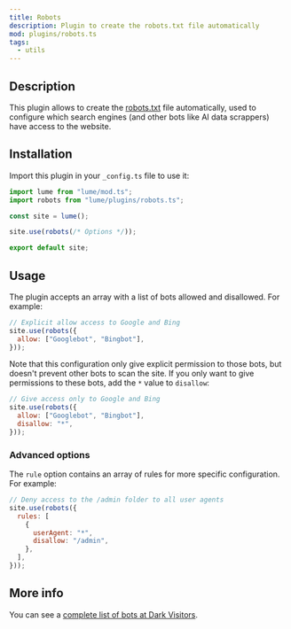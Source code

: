 ```yaml
---
title: Robots
description: Plugin to create the robots.txt file automatically
mod: plugins/robots.ts
tags:
  - utils
---
```


## Description

This plugin allows to create the [robots.txt](http://www.robotstxt.org/) file
automatically, used to configure which search engines (and other bots like AI
data scrappers) have access to the website.

## Installation

Import this plugin in your `_config.ts` file to use it:

```js
import lume from "lume/mod.ts";
import robots from "lume/plugins/robots.ts";

const site = lume();

site.use(robots(/* Options */));

export default site;
```

## Usage

The plugin accepts an array with a list of bots allowed and disallowed. For
example:

```js
// Explicit allow access to Google and Bing
site.use(robots({
  allow: ["Googlebot", "Bingbot"],
}));
```

Note that this configuration only give explicit permission to those bots, but
doesn't prevent other bots to scan the site. If you only want to give
permissions to these bots, add the `*` value to `disallow`:

```js
// Give access only to Google and Bing
site.use(robots({
  allow: ["Googlebot", "Bingbot"],
  disallow: "*",
}));
```

### Advanced options

The `rule` option contains an array of rules for more specific configuration.
For example:

```js
// Deny access to the /admin folder to all user agents
site.use(robots({
  rules: [
    {
      userAgent: "*",
      disallow: "/admin",
    },
  ],
}));
```

## More info

You can see a
[complete list of bots at Dark Visitors](https://darkvisitors.com/agents).

